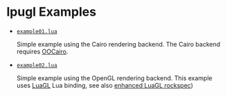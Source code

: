 # lpugl Examples


   * [`example01.lua`](./example01.lua)
     
     Simple example using the Cairo rendering backend. The Cairo backend 
     requires [OOCairo].

   * [`example02.lua`](./example02.lua)

     Simple example using the OpenGL rendering backend. This example
     uses [LuaGL] Lua binding, see also [enhanced LuaGL rockspec])   

[OOCairo]:                  https://luarocks.org/modules/osch/oocairo
[LuaGL]:                    https://luarocks.org/modules/blueowl04/opengl
[enhanced LuaGL rockspec]:  https://github.com/osch/luarocks-build-extended/blob/master/example/opengl-1.11-2.rockspec
